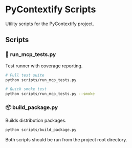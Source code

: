 # PyContextify Scripts

Utility scripts for the PyContextify project.

## Scripts

### 🧪 **run_mcp_tests.py**
Test runner with coverage reporting.

```bash
# Full test suite 
python scripts/run_mcp_tests.py

# Quick smoke test
python scripts/run_mcp_tests.py --smoke
```

### 📦 **build_package.py**
Builds distribution packages.

```bash
python scripts/build_package.py
```

Both scripts should be run from the project root directory.
